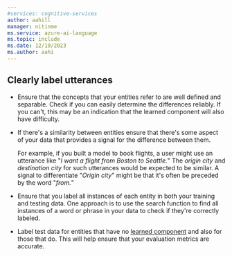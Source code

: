 ```yaml
---
#services: cognitive-services
author: aahill
manager: nitinme
ms.service: azure-ai-language
ms.topic: include
ms.date: 12/19/2023
ms.author: aahi
---
```


## Clearly label utterances 

* Ensure that the concepts that your entities refer to are well defined and separable. Check if you can easily determine the differences reliably. If you can't, this may be an indication that the learned component will also have difficulty. 

* If there's a similarity between entities ensure that there's some aspect of your data that provides a signal for the difference between them. 

    For example, if you built a model to book flights, a user might use an utterance like "*I want a flight from Boston to Seattle.*" The *origin city* and  *destination city* for such utterances would be expected to be similar. A signal to differentiate "*Origin city*" might be that it's often be preceded by the word "*from.*"

* Ensure that you label all instances of each entity in both your training and testing data. One approach is to use the search function to find all instances of a word or phrase in your data to check if they're correctly labeled.

*	Label test data for entities that have no [learned component](../concepts/entity-components.md#learned-component) and also for those that do. This will help ensure that your evaluation metrics are accurate.

